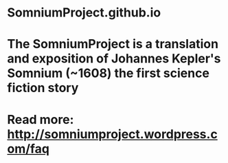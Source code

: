 # SomniumProject.github.io
# The SomniumProject is a translation and exposition of Johannes Kepler's Somnium (~1608) the first science fiction story
# Read more: http://somniumproject.wordpress.com/faq
